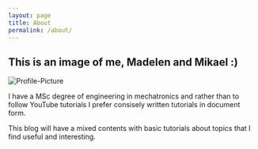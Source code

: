 ```yaml
---
layout: page
title: About
permalink: /about/
---
```

## This is an image of me, Madelen and Mikael :)
![Profile-Picture]({{site.baseurl}}/images/profilePic.jpg)

I have a MSc degree of engineering in mechatronics and rather than to follow YouTube tutorials I prefer consisely written tutorials in document form. 

This blog will have a mixed contents with basic tutorials about topics that I find useful and interesting.